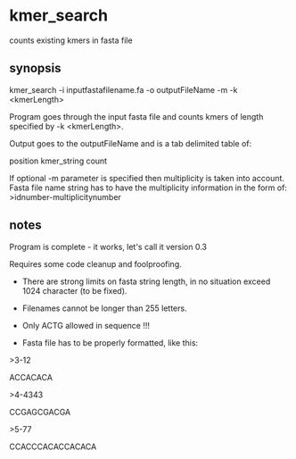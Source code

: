 # kmer_search

counts existing kmers in fasta file 


## synopsis

kmer_search -i inputfastafilename.fa -o outputFileName -m -k \<kmerLength\>

Program goes through the input fasta file and counts kmers of length specified by -k \<kmerLength\>.

Output goes to the outputFileName and is a tab delimited table of:

position	kmer_string	count

If optional -m parameter is specified then multiplicity is taken into account. Fasta file name string has to have the multiplicity information in the form of: \>idnumber-multiplicitynumber


## notes

Program is complete - it works, let's call it version 0.3

Requires some code cleanup and foolproofing.

* There are strong limits on fasta string length, in no situation exceed 1024 character (to be fixed).

* Filenames cannot be longer than 255 letters.

* Only ACTG allowed in sequence !!!

* Fasta file has to be properly formatted, like this:

\>3-12

ACCACACA

\>4-4343

CCGAGCGACGA

\>5-77

CCACCCACACCACACA


